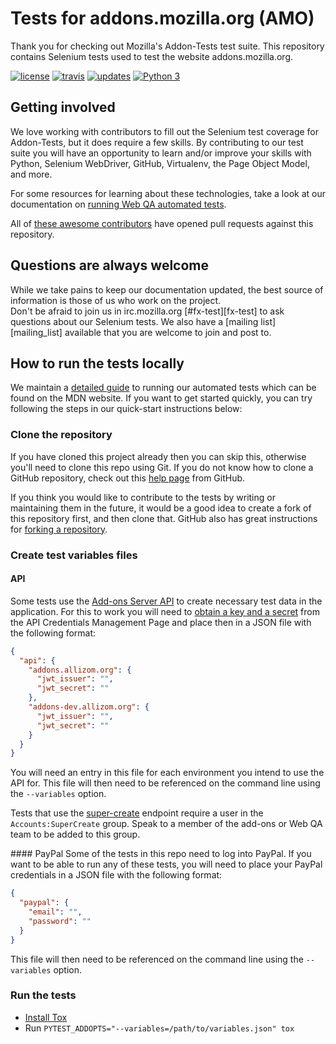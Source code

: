 Tests for addons.mozilla.org (AMO)
==================================

Thank you for checking out Mozilla's Addon-Tests test suite.
This repository contains Selenium tests used to test the website addons.mozilla.org.

[![license](https://img.shields.io/badge/license-MPL%202.0-blue.svg)](https://github.com/mozilla/Addon-Tests/blob/master/LICENSE)
[![travis](https://img.shields.io/travis/mozilla/Addon-Tests.svg?label=travis)](http://travis-ci.org/mozilla/Addon-Tests/)
[![updates](https://pyup.io/repos/github/mozilla/Addon-Tests/shield.svg)](https://pyup.io/repos/github/mozilla/Addon-Tests/)
[![Python 3](https://pyup.io/repos/github/mozilla/Addon-Tests/python-3-shield.svg)](https://pyup.io/repos/github/mozilla/Addon-Tests/)

Getting involved
----------------

We love working with contributors to fill out the Selenium test coverage for Addon-Tests,
but it does require a few skills.
By contributing to our test suite you will have an opportunity to learn and/or improve your
skills with Python, Selenium WebDriver, GitHub, Virtualenv, the Page Object Model, and more.

For some resources for learning about these technologies, take a look at our documentation on
[running Web QA automated tests][running-tests].

All of [these awesome contributors][contributors] have opened pull requests
against this repository.


Questions are always welcome
----------------------------
While we take pains to keep our documentation updated, the best source of information is those
of us who work on the project.  
Don't be afraid to join us in irc.mozilla.org [#fx-test][fx-test] to ask questions about our
Selenium tests.
We also have a [mailing list][mailing_list] available that you are welcome to join and post to.

How to run the tests locally
-----------------------------------------
We maintain a [detailed guide][running-tests] to running our automated tests which can be found on the MDN website.
If you want to get started quickly, you can try following the steps in our quick-start instructions below:

### Clone the repository
If you have cloned this project already then you can skip this, otherwise you'll need to clone this repo using Git.
If you do not know how to clone a GitHub repository, check out this
[help page][git-clone] from GitHub.

If you think you would like to contribute to the tests by writing or maintaining them in the future,
it would be a good idea to create a fork of this repository first, and then clone that.
GitHub also has great instructions for [forking a repository][git-fork].

### Create test variables files

#### API
Some tests use the [Add-ons Server API][api] to create necessary test data in
the application. For this to work you will need to
[obtain a key and a secret][api-credentials] from the API Credentials
Management Page and place then in a JSON file with the following format:

```json
{
  "api": {
    "addons.allizom.org": {
      "jwt_issuer": "",
      "jwt_secret": ""
    },
    "addons-dev.allizom.org": {
      "jwt_issuer": "",
      "jwt_secret": ""
    }
  }
}
```

You will need an entry in this file for each environment you intend to use the
API for. This file will then need to be referenced on the command line using
the `--variables` option.

Tests that use the [super-create][api-super-create] endpoint require a user
in the `Accounts:SuperCreate` group. Speak to a member of the add-ons or Web QA
team to be added to this group.

#### PayPal
Some of the tests in this repo need to log into PayPal. If you want to be able
to run any of these tests, you will need to place your PayPal credentials in a
JSON file with the following format:

```json
{
  "paypal": {
    "email": "",
    "password": ""
  }
}
```

This file will then need to be referenced on the command line using the
`--variables` option.

### Run the tests

* [Install Tox](https://tox.readthedocs.io/en/latest/install.html)
* Run `PYTEST_ADDOPTS="--variables=/path/to/variables.json" tox`

[contributors]: https://github.com/mozilla/Addon-Tests/contributors
[git-clone]: https://help.github.com/articles/cloning-a-repository/
[git-fork]: https://help.github.com/articles/fork-a-repo/
[irc]: http://widget01.mibbit.com/?settings=1b10107157e79b08f2bf99a11f521973&server=irc.mozilla.org&channel=%23mozwebqa
[list]: https://mail.mozilla.org/listinfo/mozwebqa
[pytest-selenium]: http://pytest-selenium.readthedocs.org/
[running-tests]: https://developer.mozilla.org/en-US/docs/Mozilla/QA/Running_Web_QA_automated_tests
[virtualenv]: https://wiki.mozilla.org/QA/Execution/Web_Testing/Automation/Virtual_Environments
[api]: http://addons-server.readthedocs.org
[api-credentials]: http://addons-server.readthedocs.org/en/latest/topics/api/auth.html#access-credentials
[api-super-create]: http://addons-server.readthedocs.org/en/latest/topics/api/accounts.html#super-creation
